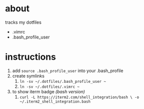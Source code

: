 # about
tracks my dotfiles
 - .vimrc
 - .bash_profile_user
 
 # instructions
1. add `source .bash_profile_user` into your .bash_profile
2. create symlinks 
    1. `ln -sv ~/.dotfiles/.bash_profile_user ~`
    2. `ln -sv ~/.dotfiles/.vimrc ~`
3. to show iterm badge _(bash version)_
    1. `curl -L https://iterm2.com/shell_integration/bash \ -o ~/.iterm2_shell_integration.bash`
